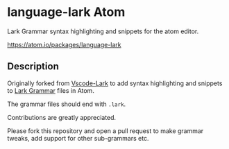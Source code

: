 # language-lark Atom

Lark Grammar syntax highlighting and snippets for the atom editor.

https://atom.io/packages/language-lark

## Description

Originally forked from [Vscode-Lark](https://github.com/lark-parser/vscode-lark) to add syntax highlighting and snippets to [Lark Grammar](https://github.com/lark-parser/lark) files in Atom.

The grammar files should end with `.lark`.

Contributions are greatly appreciated.

Please fork this repository and open a pull request to make grammar tweaks, add support for other sub-grammars etc.

